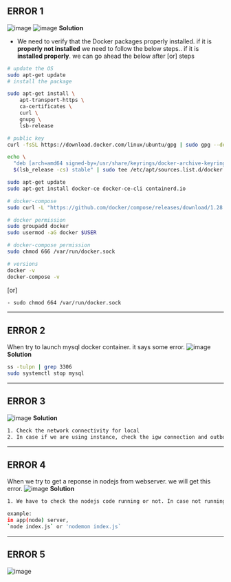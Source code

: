 ERROR 1
-------
![image](https://github.com/januo-org/proof-of-concepts/assets/91359308/8bda759d-370e-4a9e-b74a-7a12f43ec0b1)
![image](https://github.com/januo-org/proof-of-concepts/assets/91359308/30ae65e1-d72b-4f44-9d7a-e968d3e9a0ce)
**Solution**
- We need to verify that the Docker packages properly installed. if it is **properly not installed** we need to follow the below steps.. if it is **installed properly**. we can go ahead the below after [or] steps

```bash
# update the OS
sudo apt-get update
# install the package

sudo apt-get install \
    apt-transport-https \
    ca-certificates \
    curl \
    gnupg \
    lsb-release

# public key
curl -fsSL https://download.docker.com/linux/ubuntu/gpg | sudo gpg --dearmor -o /usr/share/keyrings/docker-archive-keyring.gpg

echo \
  "deb [arch=amd64 signed-by=/usr/share/keyrings/docker-archive-keyring.gpg] https://download.docker.com/linux/ubuntu \
  $(lsb_release -cs) stable" | sudo tee /etc/apt/sources.list.d/docker.list > /dev/null

sudo apt-get update
sudo apt-get install docker-ce docker-ce-cli containerd.io

# docker-compose 
sudo curl -L "https://github.com/docker/compose/releases/download/1.28.6/docker-compose-$(uname -s)-$(uname -m)" -o /usr/local/bin/docker-compose

# docker permission
sudo groupadd docker
sudo usermod -aG docker $USER

# docker-compose permission
sudo chmod 666 /var/run/docker.sock

# versions
docker -v
docker-compose -v
```
[or]

```sh
- sudo chmod 664 /var/run/docker.sock
```
---
ERROR 2
-------
When try to launch mysql docker container. it says some error.
![image](https://github.com/januo-org/proof-of-concepts/assets/91359308/2c4e7ffe-b290-4e76-b4e1-3d491d6451a2)
**Solution**
```bash
ss -tulpn | grep 3306
sudo systemctl stop mysql
```
---
ERROR 3
-------
![image](https://github.com/januo-org/proof-of-concepts/assets/91359308/753e85cd-3644-4880-9995-562eeaa5fd28)
**Solution**
```bash
1. Check the network connectivity for local
2. In case if we are using instance, check the igw connection and outbound rules too.
```
---
ERROR 4
-------
When we try to get a reponse in nodejs from webserver. we will get this error.
![image](https://github.com/januo-org/proof-of-concepts/assets/91359308/e3582edd-19f4-4022-9720-ce21d4f30bd6)
**Solution**
```bash
1. We have to check the nodejs code running or not. In case not running, we need to run that code. after that we have to use `curl -l (app-server-ip-address):(nodeport)` command from the webserver.

example:
in app(node) server,
`node index.js` or 'nodemon index.js`
```
---
ERROR 5
-------
![image](https://github.com/januo-org/proof-of-concepts/assets/91359308/097b7d0a-c83b-43b1-bab8-97d422b12e0f)





